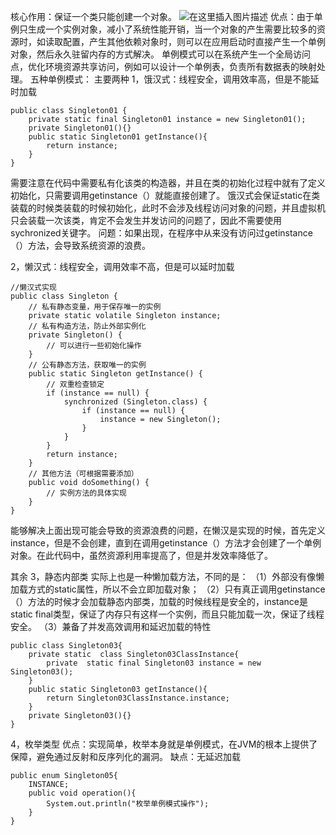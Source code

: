 核心作用：保证一个类只能创建一个对象。
![在这里插入图片描述](https://img-blog.csdnimg.cn/20200405220505937.png?x-oss-process=image/watermark,type_ZmFuZ3poZW5naGVpdGk,shadow_10,text_aHR0cHM6Ly9ibG9nLmNzZG4ubmV0L0FydGlzYW5fdw==,size_16,color_FFFFFF,t_70)
优点：由于单例只生成一个实例对象，减小了系统性能开销，当一个对象的产生需要比较多的资源时，如读取配置，产生其他依赖对象时，则可以在应用启动时直接产生一个单例对象，然后永久驻留内存的方式解决。
单例模式可以在系统产生一个全局访问点，优化环境资源共享访问，例如可以设计一个单例表，负责所有数据表的映射处理。
五种单例模式：
主要两种
1，饿汉式：线程安全，调用效率高，但是不能延时加载

```
public class Singleton01 {
    private static final Singleton01 instance = new Singleton01();
    private Singleton01(){}
    public static Singleton01 getInstance(){
        return instance;
    }
}

```
需要注意在代码中需要私有化该类的构造器，并且在类的初始化过程中就有了定义初始化，只需要调用getinstance（）就能直接创建了。
饿汉式会保证static在类装载的时候类装载的时候初始化，此时不会涉及线程访问对象的问题，并且虚拟机只会装载一次该类，肯定不会发生并发访问的问题了，因此不需要使用sychronized关键字。
问题：如果出现，在程序中从来没有访问过getinstance（）方法，会导致系统资源的浪费。

2，懒汉式：线程安全，调用效率不高，但是可以延时加载

```
//懒汉式实现
public class Singleton {
    // 私有静态变量，用于保存唯一的实例
    private static volatile Singleton instance;
    // 私有构造方法，防止外部实例化
    private Singleton() {
        // 可以进行一些初始化操作
    }
    // 公有静态方法，获取唯一的实例
    public static Singleton getInstance() {
        // 双重检查锁定
        if (instance == null) {
            synchronized (Singleton.class) {
                if (instance == null) {
                    instance = new Singleton();
                }
            }
        }
        return instance;
    }
    // 其他方法（可根据需要添加）
    public void doSomething() {
        // 实例方法的具体实现
    }
}

```
能够解决上面出现可能会导致的资源浪费的问题，在懒汉是实现的时候，首先定义instance，但是不会创建，直到在调用getinstance（）方法才会创建了一个单例对象。在此代码中，虽然资源利用率提高了，但是并发效率降低了。

其余
3，静态内部类
实际上也是一种懒加载方法，不同的是：
（1）外部没有像懒加载方式的static属性，所以不会立即加载对象；
（2）只有真正调用getinstance（）方法的时候才会加载静态内部类，加载的时候线程是安全的，instance是static final类型，保证了内存只有这样一个实例，而且只能加载一次，保证了线程安全。
（3）兼备了并发高效调用和延迟加载的特性

```
public class Singleton03{
    private static  class Singleton03ClassInstance{
        private  static final Singleton03 instance = new Singleton03();
    }
    public static Singleton03 getInstance(){
        return Singleton03ClassInstance.instance;
    }
    private Singleton03(){}
}
```

4，枚举类型
优点：实现简单，枚举本身就是单例模式，在JVM的根本上提供了保障，避免通过反射和反序列化的漏洞。
缺点：无延迟加载

```
public enum Singleton05{
    INSTANCE;
    public void operation(){
        System.out.println("枚举单例模式操作");
    }
}
```
